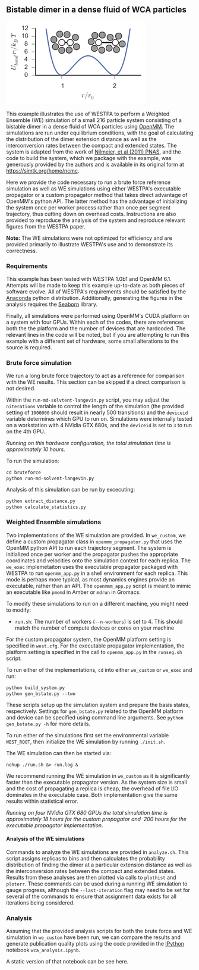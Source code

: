 ## Bistable dimer in a dense fluid of WCA particles

![WCA potential](wca_potential.png)

This example illustrates the use of WESTPA to perform a Weighted Ensemble (WE) simulation
of a small 216 particle system consisting of a bistable dimer in a dense fluid of WCA particles using [OpenMM](http://openmm.org/).
The simulations are run under equilibrium conditions, with the goal of calculating the distribution of the dimer extension distance
as well as the interconversion rates between the compact and extended states.
The system is adapted from the work of [Nilmeier, et al (2011) PNAS](https://dx.doi.org/10.1073/pnas.1106094108),
and the code to build the system, which we package with the example, was generously provided by the authors and is available in 
its original form at https://simtk.org/home/ncmc. 

Here we provide the code necessary to run a brute force reference simulation as well as WE simulations using either WESTPA's 
executable propagator or a custom propagator method that takes direct advantage of OpenMM's python API. 
The latter method has the advantage of initializing the system once per worker process rather than once per segment trajectory,
thus cutting down on overhead costs.
Instructions are also provided to reproduce the analysis of the system and reproduce relevant figures from the WESTPA paper.

**Note:** The WE simulations were not optimized for efficiency and are provided primarily to illustrate WESTPA's use and to
demonstrate its correctness.

### Requirements

This example has been tested with WESTPA 1.0b1 and OpenMM 6.1. Attempts will be made to keep this example up-to-date as 
both pieces of software evolve.
All of WESTPA's requirements should be satisfied by the [Anaconda](https://store.continuum.io/cshop/anaconda/) python distribution.
Additionally, generating the figures in the analysis requires the [Seaborn](http://web.stanford.edu/~mwaskom/software/seaborn/index.html) library.

Finally, all simulations were performed using OpenMM's CUDA platform on a system with four GPUs. 
Within each of the codes, there are references both the the platform and the number of devices that are hardcoded.
The relevant lines in the code will be noted, but if you are attempting to run this example with a different set of hardware, some small alterations
to the source is required.

### Brute force simulation

We run a long brute force trajectory to act as a reference for comparison with the WE results.
This section can be skipped if a direct comparison is not desired.

Within the `run-md-solvtent-langevin.py` script, you may adjust the `niterations` variable to control the length of the simulation
(the provided setting of `1000000` should result in nearly 500 transitions) and the `deviceid` variable determines which GPU to run on.
Simulations were internally tested on a workstation with 4 NVidia GTX 680s, and the `deviceid` is set to `3` to run on the 4th GPU.

*Running on this hardware configuration, the total simulation time is approximately 10 hours.*

To run the simulation:

```
cd bruteforce
python run-md-solvent-langevin.py
```

Analysis of this simulation can be run by excecuting:

```
python extract_distance.py
python calculate_statistics.py
```
### Weighted Ensemble simulations

Two implementations of the WE simulation are provided.
In `we_custom`, we define a custom propagator class in `openmm_propagator.py` that uses the OpenMM python API to run each trajectory segment.
The system is initialized once per worker and the propagator pushes the appropriate coordinates and velocities onto the simulation context for
each replica.
The `we_exec` implemetaiton uses the executable propagator packaged with WESTPA to run `openmm_app.py` in a shell environment for each replica. 
This mode is perhaps more typical, as most dynamics engines provide an executable, rather than an API.
The `openmmm_app.py` script is meant to mimic an executable like `pmemd` in Amber or `mdrun` in Gromacs.

To modify these simulations to run on a different machine, you might need to modify:

- `run.sh`: The number of workers (`--n-workers`) is set to 4. This should match the number of compute devices or cores on your machine

For the custom propagator system, the OpenMM platform setting is specified in `west.cfg`. 
For the executable propagator implementation, the platform setting is specified in the call to `openmm_app.py` in the `runseg.sh` script.

To run either of the implementations, `cd` into either `we_custom` or `we_exec` and run:

```
python build_system.py
python gen_bstate.py --two
```

These scripts setup up the simulation system and prepare the basis states, respectively.
Settings for `gen_bstate.py` related to the OpenMM platform and device can be specified using command line arguments. See
`python gen_bstate.py -h` for more details.

To run either of the simulations first set the environmental variable `WEST_ROOT`, then initialize the WE simulation 
by running `./init.sh`.

The WE simulation can then be started via:

```
nohup ./run.sh &> run.log &
```

We recommend running the WE simulation in `we_custom` as it is significantly faster than the executable propagator version. 
As the system size is small and the cost of propagating a replica is cheap, the overhead of file I/O dominates in the executable case.
Both implementation give the same results within statistical error.

*Running on four NVidia GTX 680 GPUs the total simulation time is approximately 18 hours for the custom propagator and  200 hours for the
executable propagator implementation.*

#### Analysis of the WE simulations

Commands to analyze the WE simulations are provided in `analyze.sh`. 
This script assigns replicas to bins and then calculates the probability distribution of finding the dimer at a particular extension distance 
as well as the interconversion rates between the compact and extended states.
Results from these analyses are then plotted via calls to `plothist` and `ploterr`.
These commands can be used during a running WE simulation to gauge progress, although the `--last-iteration` flag may need to be set for several of 
the commands to ensure that assignment data exists for all iterations being considered.

### Analysis

Assuming that the provided analysis scripts for both the brute force and WE simulation in `we_custom` have been run, we can compare the results and generate
publication quality plots using the code provided in the [IPython](http://ipython.org/) notebook `wca_analysis.ipynb`.

A static version of that notebook can be see here.

